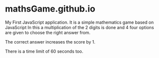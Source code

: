 # mathsGame.github.io
My First JavaScript application. It is a simple mathematics game based on JavaScript
In this a multiplication of the 2 digits is done and 4 four options are given to choose the right answer from.

The correct answer increases the score by 1.

There is a time limit of 60 seconds too.
